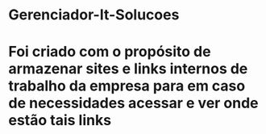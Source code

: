 # Gerenciador-It-Solucoes

# Foi criado com o propósito de armazenar sites e links internos de trabalho da empresa para em caso de necessidades acessar e ver onde estão tais links

